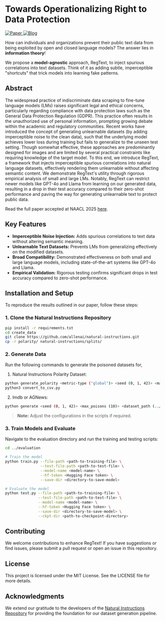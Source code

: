 # Towards Operationalizing Right to Data Protection

<p><p>
    <a href="https://export.arxiv.org/pdf/2411.08506v2.pdf">
        <img src="https://img.shields.io/badge/ArXiv-2411.08506v2-red" alt="Paper">
    </a>
    <a href="https://chirag-agarwall.github.io/latest_research/unlearnable.html">
        <img src="https://img.shields.io/badge/Code-RegText-blue" alt="Blog">
    </a>
</p>
                                                

How can individuals and organizations prevent their public text data from being exploited by open and closed language models? 
The answer lies in **information theory**! 

We propose a **model-agnostic** approach, RegText, to inject spurious correlations into text datasets. 
Think of it as adding subtle, imperceptible "shortcuts" that trick models into learning fake patterns.

## Abstract
The widespread practice of indiscriminate data scraping to fine-tune language models (LMs) raises significant legal and ethical concerns, particularly regarding compliance with data protection laws such as the General Data Protection Regulation (GDPR). This practice often results in the unauthorized use of personal information, prompting growing debate within the academic and regulatory communities. Recent works have introduced the concept of generating unlearnable datasets (by adding imperceptible noise to the clean data), such that the underlying model achieves lower loss during training but fails to generalize to the unseen test setting. Though somewhat effective, these approaches are predominantly designed for images and are limited by several practical constraints like requiring knowledge of the target model. To this end, we introduce RegText, a framework that injects imperceptible spurious correlations into natural language datasets, effectively rendering them unlearnable without affecting semantic content. We demonstrate RegText's utility through rigorous empirical analysis of small and large LMs. Notably, RegText can restrict newer models like GPT-4o and Llama from learning on our generated data, resulting in a drop in their test accuracy compared to their zero-shot performance and paving the way for generating unlearnable text to protect public data.

Read the full paper accepted at NAACL 2025 [here](https://openreview.net/forum?id=5QRQd3uVFs).

## Key Features
- **Imperceptible Noise Injection:** Adds spurious correlations to text data without altering semantic meaning.
- **Unlearnable Text Datasets:** Prevents LMs from generalizing effectively on the modified datasets.
- **Broad Compatibility:** Demonstrated effectiveness on both small and large language models, including state-of-the-art systems like GPT-4o and Llama.
- **Empirical Validation:** Rigorous testing confirms significant drops in test accuracy compared to zero-shot performance.

## Installation and Setup
To reproduce the results outlined in our paper, follow these steps:

### 1. Clone the Natural Instructions Repository
```bash
pip install -r requirements.txt
cd create_data
git clone https://github.com/allenai/natural-instructions.git
cp -r polarity/ natural-instructions/splits/
```

### 2. Generate Data 
Run the following commands to generate the poisoned datasets for, 
1. Natural Instructions Polarity Dataset:
```bash
python generate_polarity <metric-type ("global")> <seed (0, 1, 42)> <max_poisons (10)>
python3 convert_to_csv.py
```

2. Imdb or AGNews: 
```bash
python generate <seed (0, 1, 42)> <max_poisons (10)> <dataset_path (../data/imdb)>
```

> **Note:** Adjust the configurations in the scripts if required.

### 3. Train Models and Evaluate
Navigate to the evaluation directory and run the training and testing scripts:
```bash
cd ../evaluation

# Train the model
python train.py --file-path <path-to-training-file> \
                --test-file-path <path-to-test-file> \
                --model-name <model-name> \
                --hf-token <Hugging Face token> \
                --save-dir <directory-to-save-model>

# Evaluate the model
python test.py --file-path <path-to-training-file> \
               --test-file-path <path-to-test-file> \
               --model-name <model-name> \
               --hf-token <Hugging Face token> \
               --save-dir <directory-to-save-model> \
               --ckpt-dir <path-to-checkpoint-directory>
```




## Contributing
We welcome contributions to enhance RegText! If you have suggestions or find issues, please submit a pull request or open an issue in this repository.

## License
This project is licensed under the MIT License. See the LICENSE file for more details.

## Acknowledgments
We extend our gratitude to the developers of the [Natural Instructions Repository](https://github.com/allenai/natural-instructions) for providing the foundation for our dataset generation pipeline.
